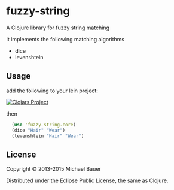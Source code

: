 # fuzzy-string

A Clojure library for fuzzy string matching

It implements the following matching algorithms

* dice
* levenshtein

## Usage

add the following to your lein project:

[![Clojars
Project](http://clojars.org/fuzzy-string/latest-version.svg)](http://clojars.org/fuzzy-string)

then 
```clojure
  (use 'fuzzy-string.core)
  (dice "Hair" "Wear")
  (levenshtein "Hair" "Wear")
```

## License

Copyright © 2013-2015 Michael Bauer

Distributed under the Eclipse Public License, the same as Clojure.
